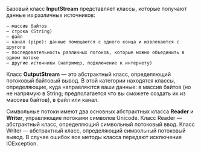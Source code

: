 Базовый класс **InputStream** представляет классы, которые получают данные из различных источников:
    
    — массив байтов
    — строка (String)
    — файл
    — канал (pipe): данные помещаются с одного конца и извлекаются с другого
    — последовательность различных потоков, которые можно объединить в одном потоке
    — другие источники (например, подключение к интернету)
    
Класс **OutputStream** — это абстрактный класс, определяющий потоковый байтовый вывод.
В этой категории находятся классы, определяющие, куда направляются ваши данные: в массив байтов (но не напрямую в String; предполагается что вы сможете создать их из массива байтов), в файл или канал.

Символьные потоки имеют два основных абстрактных класса **Reader** и **Writer**, управляющие потоками символов Unicode.
Класс Reader — абстрактный класс, определяющий символьный потоковый ввод.
Класс Writer — абстрактный класс, определяющий символьный потоковый вывод.
В случае ошибок все методы класса передают исключение IOException.
